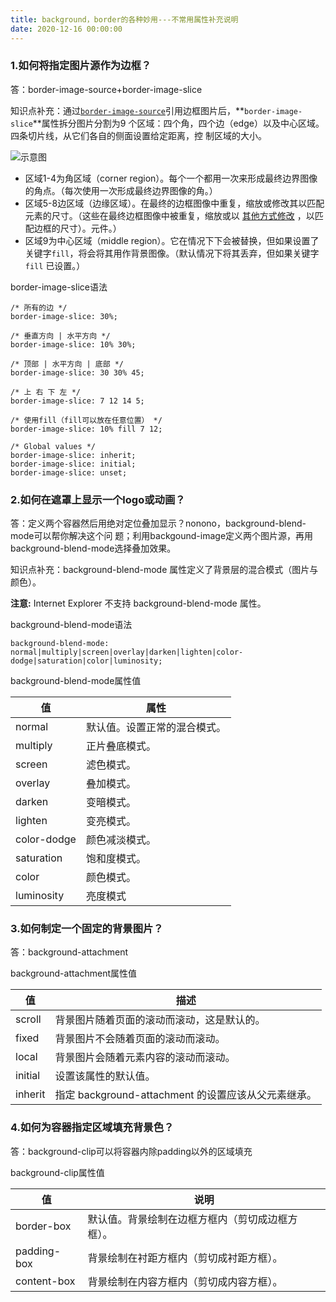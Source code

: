 ```yaml
---
title: background，border的各种妙用---不常用属性补充说明
date: 2020-12-16 00:00:00 
---
```


### 1.如何将指定图片源作为边框？

 答：border-image-source+border-image-slice

 知识点补充：通过[`border-image-source`](https://developer.mozilla.org/zh-CN/docs/Web/CSS/border-image-source)引用边框图片后，**`border-image-slice`**属性拆分图片分割为9 个区域：四个角，四个边（edge）以及中心区域。四条切片线，从它们各自的侧面设置给定距离，控 制区域的大小。

<!--more-->

 ![示意图](/images/post20121601.png)

- 区域1-4为角区域（corner region）。每个一个都用一次来形成最终边界图像的角点。（每次使用一次形成最终边界图像的角。）
- 区域5-8边区域（边缘区域）。在最终的边框图像中重复，缩放或修改其以匹配元素的尺寸。（这些在最终边框图像中被重复，缩放或以 [其他方式修改](https://developer.mozilla.org/en-US/docs/Web/CSS/border-image-repeat) ，以匹配边框的尺寸）。元件。）
- 区域9为中心区域（middle region）。它在情况下下会被替换，但如果设置了关键字`fill`，将会将其用作背景图像。（默认情况下将其丢弃，但如果关键字 `fill` 已设置。）

border-image-slice语法

```
/* 所有的边 */
border-image-slice: 30%;

/* 垂直方向 | 水平方向 */
border-image-slice: 10% 30%;

/* 顶部 | 水平方向 | 底部 */
border-image-slice: 30 30% 45;

/* 上 右 下 左 */
border-image-slice: 7 12 14 5;

/* 使用fill（fill可以放在任意位置） */
border-image-slice: 10% fill 7 12;

/* Global values */
border-image-slice: inherit;
border-image-slice: initial;
border-image-slice: unset;
```

### 2.如何在遮罩上显示一个logo或动画？

 答：定义两个容器然后用绝对定位叠加显示？nonono，background-blend-mode可以帮你解决这个问 题；利用backgound-image定义两个图片源，再用background-blend-mode选择叠加效果。

 知识点补充：background-blend-mode 属性定义了背景层的混合模式（图片与颜色）。

**注意:** Internet Explorer 不支持 background-blend-mode 属性。

background-blend-mode语法

```
background-blend-mode: normal|multiply|screen|overlay|darken|lighten|color-dodge|saturation|color|luminosity;
```

background-blend-mode属性值

| 值          | 属性                         |
| ----------- | ---------------------------- |
| normal      | 默认值。设置正常的混合模式。 |
| multiply    | 正片叠底模式。               |
| screen      | 滤色模式。                   |
| overlay     | 叠加模式。                   |
| darken      | 变暗模式。                   |
| lighten     | 变亮模式。                   |
| color-dodge | 颜色减淡模式。               |
| saturation  | 饱和度模式。                 |
| color       | 颜色模式。                   |
| luminosity  | 亮度模式                     |

### 3.如何制定一个固定的背景图片？

 答：background-attachment

background-attachment属性值

| 值      | 描述                                                |
| ------- | --------------------------------------------------- |
| scroll  | 背景图片随着页面的滚动而滚动，这是默认的。          |
| fixed   | 背景图片不会随着页面的滚动而滚动。                  |
| local   | 背景图片会随着元素内容的滚动而滚动。                |
| initial | 设置该属性的默认值。                                |
| inherit | 指定 background-attachment 的设置应该从父元素继承。 |

### 4.如何为容器指定区域填充背景色？

答：background-clip可以将容器内除padding以外的区域填充

background-clip属性值

| 值          | 说明                                             |
| ----------- | ------------------------------------------------ |
| border-box  | 默认值。背景绘制在边框方框内（剪切成边框方框）。 |
| padding-box | 背景绘制在衬距方框内（剪切成衬距方框）。         |
| content-box | 背景绘制在内容方框内（剪切成内容方框）。         |